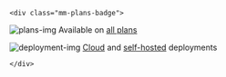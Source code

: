 ```{raw} html
<div class="mm-plans-badge">
```

![plans-img](/_static/images/badges/flag_icon.svg) Available on [all plans](https://mattermost.com/pricing/)

![deployment-img](/_static/images/badges/deployment_icon.svg) [Cloud](https://mattermost.com/sign-up/) and [self-hosted](https://mattermost.com/download/) deployments

```{raw} html
</div>
```